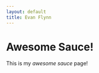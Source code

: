 ```yaml
---
layout: default
title: Evan Flynn
---
```


Awesome Sauce!
==============

This is my *awesome sauce* page!
